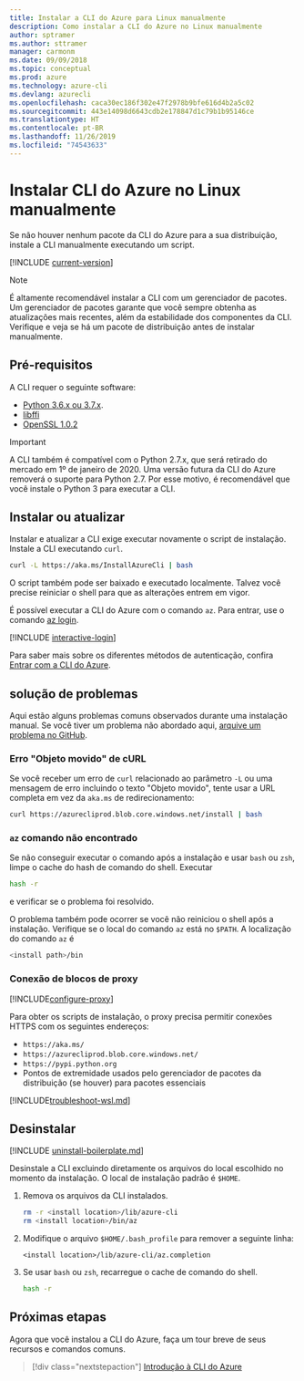 ```yaml
---
title: Instalar a CLI do Azure para Linux manualmente
description: Como instalar a CLI do Azure no Linux manualmente
author: sptramer
ms.author: sttramer
manager: carmonm
ms.date: 09/09/2018
ms.topic: conceptual
ms.prod: azure
ms.technology: azure-cli
ms.devlang: azurecli
ms.openlocfilehash: caca30ec186f302e47f2978b9bfe616d4b2a5c02
ms.sourcegitcommit: 443e14098d6643cdb2e178847d1c79b1b95146ce
ms.translationtype: HT
ms.contentlocale: pt-BR
ms.lasthandoff: 11/26/2019
ms.locfileid: "74543633"
---
```

# <a name="install-azure-cli-on-linux-manually"></a>Instalar CLI do Azure no Linux manualmente

Se não houver nenhum pacote da CLI do Azure para a sua distribuição, instale a CLI manualmente executando um script.

[!INCLUDE [current-version](includes/current-version.md)]

> [!NOTE]
> É altamente recomendável instalar a CLI com um gerenciador de pacotes. Um gerenciador de pacotes garante que você sempre obtenha as atualizações mais recentes, além da estabilidade dos componentes da CLI. Verifique e veja se há um pacote de distribuição antes de instalar manualmente.

## <a name="prerequisites"></a>Pré-requisitos

A CLI requer o seguinte software:

* [Python 3.6.x ou 3.7.x](https://www.python.org/downloads/). 
* [libffi](https://sourceware.org/libffi/)
* [OpenSSL 1.0.2](https://www.openssl.org/source/)

> [!IMPORTANT]
>
> A CLI também é compatível com o Python 2.7.x, que será retirado do mercado em 1º de janeiro de 2020. Uma versão futura da CLI do Azure removerá o suporte para Python 2.7. Por esse motivo, é recomendável que você instale o Python 3 para executar a CLI. 

## <a name="install-or-update"></a>Instalar ou atualizar

Instalar e atualizar a CLI exige executar novamente o script de instalação. Instale a CLI executando `curl`.

```bash
curl -L https://aka.ms/InstallAzureCli | bash
```

O script também pode ser baixado e executado localmente. Talvez você precise reiniciar o shell para que as alterações entrem em vigor.

É possível executar a CLI do Azure com o comando `az`. Para entrar, use o comando [az login](/cli/azure/reference-index#az-login).

[!INCLUDE [interactive-login](includes/interactive-login.md)]

Para saber mais sobre os diferentes métodos de autenticação, confira [Entrar com a CLI do Azure](authenticate-azure-cli.md).

## <a name="troubleshooting"></a>solução de problemas

Aqui estão alguns problemas comuns observados durante uma instalação manual. Se você tiver um problema não abordado aqui, [arquive um problema no GitHub](https://github.com/Azure/azure-cli/issues).

### <a name="curl-object-moved-error"></a>Erro "Objeto movido" de cURL

Se você receber um erro de `curl` relacionado ao parâmetro `-L` ou uma mensagem de erro incluindo o texto "Objeto movido", tente usar a URL completa em vez da `aka.ms` de redirecionamento:

```bash
curl https://azurecliprod.blob.core.windows.net/install | bash
```

### <a name="az-command-not-found"></a>`az` comando não encontrado

Se não conseguir executar o comando após a instalação e usar `bash` ou `zsh`, limpe o cache do hash de comando do shell. Executar

```bash
hash -r
```

e verificar se o problema foi resolvido.

O problema também pode ocorrer se você não reiniciou o shell após a instalação. Verifique se o local do comando `az` está no `$PATH`. A localização do comando `az` é

```bash
<install path>/bin
```

### <a name="proxy-blocks-connection"></a>Conexão de blocos de proxy

[!INCLUDE[configure-proxy](includes/configure-proxy.md)]

Para obter os scripts de instalação, o proxy precisa permitir conexões HTTPS com os seguintes endereços:

* `https://aka.ms/`
* `https://azurecliprod.blob.core.windows.net/`
* `https://pypi.python.org`
* Pontos de extremidade usados pelo gerenciador de pacotes da distribuição (se houver) para pacotes essenciais

[!INCLUDE[troubleshoot-wsl.md](includes/troubleshoot-wsl.md)]

## <a name="uninstall"></a>Desinstalar

[!INCLUDE [uninstall-boilerplate.md](includes/uninstall-boilerplate.md)]

Desinstale a CLI excluindo diretamente os arquivos do local escolhido no momento da instalação. O local de instalação padrão é `$HOME`.

1. Remova os arquivos da CLI instalados.

   ```bash
   rm -r <install location>/lib/azure-cli
   rm <install location>/bin/az
   ```

2. Modifique o arquivo `$HOME/.bash_profile` para remover a seguinte linha:

   ```text
   <install location>/lib/azure-cli/az.completion
   ```

3. Se usar `bash` ou `zsh`, recarregue o cache de comando do shell.

   ```bash
   hash -r
   ```

## <a name="next-steps"></a>Próximas etapas

Agora que você instalou a CLI do Azure, faça um tour breve de seus recursos e comandos comuns.

> [!div class="nextstepaction"]
> [Introdução à CLI do Azure](get-started-with-azure-cli.md)
